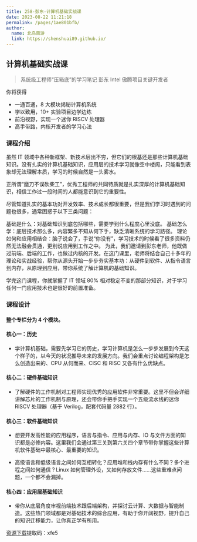 ```yaml
---
title: 258-彭东-计算机基础实战课
date: 2023-08-22 11:21:18
permalink: /pages/1ae801bfb/
author: 
  name: 北鸟南游
  link: https://shenshuai89.github.io/
---
```

## 计算机基础实战课
> 系统级工程师“压箱底”的学习笔记
> 彭东  Intel 傲腾项目关键开发者

你将获得
- 一通百通，8 大模块揭秘计算机系统
- 学以致用，10+ 实验项目边学边练
- 前沿视野，实现一个迷你 RISCV 处理器
- 高手带路，内核开发者的学习心法

### 课程介绍

虽然 IT 领域中各种新框架、新技术层出不穷，但它们的根基还是那些计算机基础知识。没有扎实的计算机基础知识，应用层的技术学习就像空中楼阁，只能看到表象却无法理解本质，学习的时候自然是一头雾水。

正所谓“磨刀不误砍柴工”，优秀工程师的共同特质就是扎实深厚的计算机基础知识，相信工作过一段时间的人都能意识到它的重要性。

尽管知道扎实的基本功对开发效率、技术成长都很重要，但是我们学习时遇到的问题也很多，通常困惑于以下三类问题：

基础是什么：对基础知识到底包括哪些，需要学到什么程度心里没底。
基础怎么学：底层技术那么多，内容繁多不知从何下手，缺乏清晰系统的学习路径。
理论如何和应用相结合：脑子说会了，手说“你没有”，学习技术的时候看了很多资料仍然无法融会贯通，更别说应用到工作之中。
为此，我们邀请到彭东老师，他既做过前端、后端的工作，也做过内核的开发。在这门课里，老师将结合自己十多年的理论和实战经验，帮你从源头开始一步步夯实基本功：从硬件到软件、从指令语言到内存，从原理到应用，带你系统了解计算机的基础知识。

学完这门课程，你就掌握了 IT 领域 80% 相对稳定不变的那部分知识，对于学习任何一门应用技术也是很好的前置准备。

### 课程设计
#### 整个专栏分为 4 个模块。

#### 核心一：历史
- 学计算机基础，需要先学习它的历史，学习计算机是怎么一步步发展到今天这个样子的，以今天的状况推导未来的发展方向。我们会重点讨论编程架构是怎么创造出来的、CPU 从何而来、CISC 和 RISC 又各有什么优缺点。

#### 核心二：硬件基础知识
- 了解硬件的工作机制对工程师实现优秀的应用软件非常重要。这里不但会详细讲解芯片的工作机制与原理，还会带你手把手实现一个五级流水线的迷你 RISCV 处理器（基于 Verilog，配套代码量 2882 行）。

#### 核心三：软件基础知识
- 想要开发高性能的应用程序，语言与指令、应用与内存、IO 与文件方面的知识都是必修内容。这里我们会通过第三关到第六关四个章节带你掌握这些计算机软件基础中最核心、最重要的知识。

- 高级语言和低级语言之间如何互相转化？应用堆和栈内存有什么不同？多个进程之间如何通信？Linux 如何管理外设，又如何存放文件……这些重难点问题，一个都不会漏掉。

#### 核心四：应用层基础知识
- 带你从底层角度审视前端技术跟后端架构，并探讨云计算、大数据与智能制造。这些热门领域都是对基础技术的综合应用，有助于你开阔视野，提升自己的知识迁移能力，让你真正学有所用。

[资源下载](https://pan.baidu.com/s/12FtG4uxER3gS3TFw3uI8FA?pwd=xfe5)提取码：xfe5